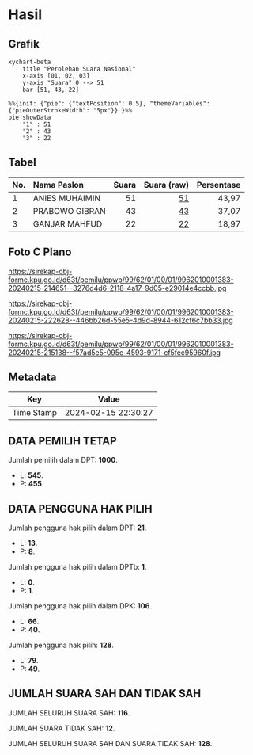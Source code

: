 # Hasil

## Grafik

```mermaid
xychart-beta
    title "Perolehan Suara Nasional"
    x-axis [01, 02, 03]
    y-axis "Suara" 0 --> 51
    bar [51, 43, 22]
```

```mermaid
%%{init: {"pie": {"textPosition": 0.5}, "themeVariables": {"pieOuterStrokeWidth": "5px"}} }%%
pie showData
    "1" : 51
    "2" : 43
    "3" : 22
```

## Tabel

| No. | Nama Paslon    | Suara | Suara (raw) | Persentase |
|:--- |:-------------- | -----:| -----------:| ----------:|
| 1   | ANIES MUHAIMIN | 51    | [51][p-1]   | 43,97      |
| 2   | PRABOWO GIBRAN | 43    | [43][p-2]   | 37,07      |
| 3   | GANJAR MAHFUD  | 22    | [22][p-3]   | 18,97      |


[p-1]: https://github.com/gigit-pemilu/pemilu-2024/blob/main/pilpres/hitung-suara/sub/99-luar-negeri/sub/62-kuala-lumpur-malaysia/sub/01-kuala-lumpur-malaysia/sub/0001-kuala-lumpur-malaysia/sub/383-tps-070/sub/paslon-1.txt
[p-2]: https://github.com/gigit-pemilu/pemilu-2024/blob/main/pilpres/hitung-suara/sub/99-luar-negeri/sub/62-kuala-lumpur-malaysia/sub/01-kuala-lumpur-malaysia/sub/0001-kuala-lumpur-malaysia/sub/383-tps-070/sub/paslon-2.txt
[p-3]: https://github.com/gigit-pemilu/pemilu-2024/blob/main/pilpres/hitung-suara/sub/99-luar-negeri/sub/62-kuala-lumpur-malaysia/sub/01-kuala-lumpur-malaysia/sub/0001-kuala-lumpur-malaysia/sub/383-tps-070/sub/paslon-3.txt

## Foto C Plano

https://sirekap-obj-formc.kpu.go.id/d63f/pemilu/ppwp/99/62/01/00/01/9962010001383-20240215-214651--3276d4d6-2118-4a17-9d05-e29014e4ccbb.jpg

https://sirekap-obj-formc.kpu.go.id/d63f/pemilu/ppwp/99/62/01/00/01/9962010001383-20240215-222628--446bb26d-55e5-4d9d-8944-612cf6c7bb33.jpg

https://sirekap-obj-formc.kpu.go.id/d63f/pemilu/ppwp/99/62/01/00/01/9962010001383-20240215-215138--f57ad5e5-095e-4593-9171-cf5fec95960f.jpg


## Metadata

| Key        | Value               |
| ---------- | ------------------- |
| Time Stamp | 2024-02-15 22:30:27 |


## DATA PEMILIH TETAP

Jumlah pemilih dalam DPT: **1000**.
 * L: **545**.
 * P: **455**.

## DATA PENGGUNA HAK PILIH

Jumlah pengguna hak pilih dalam DPT: **21**.
 * L: **13**.
 * P: **8**.

Jumlah pengguna hak pilih dalam DPTb: **1**.
 * L: **0**.
 * P: **1**.

Jumlah pengguna hak pilih dalam DPK: **106**.
 * L: **66**.
 * P: **40**.

Jumlah pengguna hak pilih: **128**.
 * L: **79**.
 * P: **49**.

## JUMLAH SUARA SAH DAN TIDAK SAH

JUMLAH SELURUH SUARA SAH: **116**.

JUMLAH SUARA TIDAK SAH: **12**.

JUMLAH SELURUH SUARA SAH DAN SUARA TIDAK SAH: **128**.


